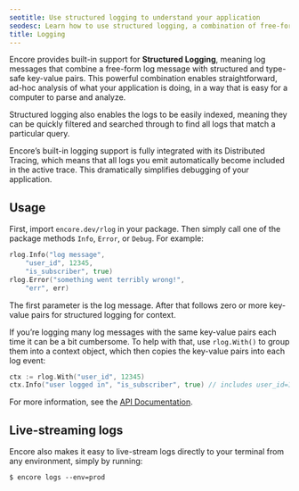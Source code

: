 ```yaml
---
seotitle: Use structured logging to understand your application
seodesc: Learn how to use structured logging, a combination of free-form log messages and type-safe key-value pairs, to understand your backend application's behavior.
title: Logging
---
```


Encore provides built-in support for **Structured Logging**, meaning log messages that combine a free-form log message with structured and type-safe key-value pairs. This powerful combination enables straightforward, ad-hoc analysis of what your application is doing, in a way that is easy for a computer to parse and analyze.

Structured logging also enables the logs to be easily indexed, meaning they can be quickly filtered and searched through to find all logs that match a particular query.

Encore’s built-in logging support is fully integrated with its Distributed Tracing, which means that all logs you emit automatically become included in the active trace. This dramatically simplifies debugging of your application.

## Usage
First, import `encore.dev/rlog` in your package. Then simply call one of the package methods `Info`, `Error`, or `Debug`. For example:

```go
rlog.Info("log message",
	"user_id", 12345,
	"is_subscriber", true)
rlog.Error("something went terribly wrong!",
	"err", err)
```

The first parameter is the log message. After that follows zero or more key-value pairs for structured logging for context.

If you’re logging many log messages with the same key-value pairs each time it can be a bit cumbersome. To help with that, use `rlog.With()` to group them into a context object, which then copies the key-value pairs into each log event:

```go
ctx := rlog.With("user_id", 12345)
ctx.Info("user logged in", "is_subscriber", true) // includes user_id=12345
```

For more information, see the [API Documentation](https://pkg.go.dev/encore.dev/rlog).

## Live-streaming logs

Encore also makes it easy to live-stream logs directly to your terminal from any environment,
simply by running:

```
$ encore logs --env=prod
```
